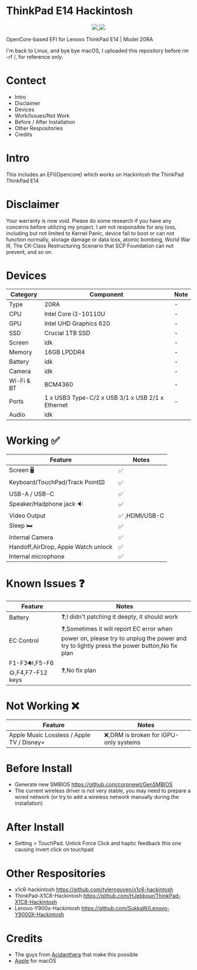 # ThinkPad E14 Hackintosh

 <p align="center">
    <a href="https://www.apple.com/macos/ventura/">
        <img src="https://img.shields.io/badge/macOS-Ventura_13.2-orange.svg"/>
    </a>
    <a href="https://github.com/acidanthera/OpenCorePkg">
        <img src="https://img.shields.io/badge/OpenCore-0.8.8-blue.svg"/>
    </a>
</p>

OpenCore-based EFI for Lenovo ThinkPad E14 | Model 20RA

I'm back to Linux, and bye bye macOS, I uploaded this repository before rm -rf /, for reference only.

# Contect

- Intro
- Disclaimer
- Devices
- Work/Issues/Not Work
- Before / After Installation
- Other Respositories
- Credits

# Intro

This includes an EFI(Opencore) which works on Hackintosh the ThinkPad ThinkPad E14

# Disclaimer

Your warranty is now void. Please do some research if you have any concerns before utilizing my project. I am not responsible for any loss, including but not limited to Kernel Panic, device fail to boot or can not function normally, storage damage or data loss, atomic bombing, World War III, The CK-Class Restructuring Scenario that SCP Foundation can not prevent, and so on.

# Devices

| Category  | Component                                       | Note                                                         |
| --------- | ----------------------------------------------- | ------------------------------------------------------------ |
| Type | 20RA | - |
| CPU | Intel Core i3-10110U | - |
| GPU | Intel UHD Graphics 620| - |
| SSD | Crucial 1TB SSD| - |
| Screen | idk | - |
| Memory | 16GB LPDDR4 | - |
| Battery | idk | - |
| Camera | idk | - |
| Wi-Fi & BT | BCM4360 | - |
| Ports | 1 x USB3 Type-C/2 x USB 3/1 x USB 2/1 x Ethernet| - |
| Audio | idk |
# Working ✅
| Feature | Notes |
| --------- | ----------------------------------------------- | 
| Screen 🖥 | ✅ |
| Keyboard/TouchPad/Track Point⌨️| ✅ |
| USB-A / USB-C | ✅|
| Speaker/Hadphone jack 🔉| ✅ |
| Video Output | ✅ ,HDMI/USB-C |
| Sleep 🛏️ | ✅ |
| Internal Camera|✅|
| Handoff,AirDrop, Apple Watch unlock|✅|
| Internal microphone|✅|

# Known Issues ❓
| Feature | Notes |
| --------- | ----------------------------------------------- |
| Battery | ❓,I didn't patching it deeply, it should work|
| EC Control | ❓,Sometimes it will report EC error when power on, please try to unplug the power and try to lightly press the power button,No fix plan|
| F1-F3🔊,F5-F6🌞,F4,F7-F12 keys|❓,No fix plan|

# Not Working ❌
| Feature | Notes |
| --------- | ----------------------------------------------- |
| Apple Music Lossless / Apple TV / Disney+ |❌,DRM is broken for iGPU-only systems|


# Before Install
- Generate new SMBIOS https://github.com/corpnewt/GenSMBIOS
- The current wireless driver is not very stable, you may need to prepare a wired network (or try to add a wireless network manually during the installation)

# After Install
- Setting > TouchPad. Untick Force Click and haptic feedback this one causing invert click on touchpad

# Other Respositories

- x1c6-hackintosh <https://github.com/tylernguyen/x1c6-hackintosh>
- ThinkPad-X1C8-Hackintosh <https://github.com/HJebbour/ThinkPad-X1C8-Hackintosh>
- Lenovo-Y900x-Hackintosh <https://github.com/SukkaW/Lenovo-Y9000X-Hackintosh>

# Credits

- The guys from [Acidanthera](https://github.com/acidanthera) that make this possible
- [Apple](http://apple.com) for macOS
